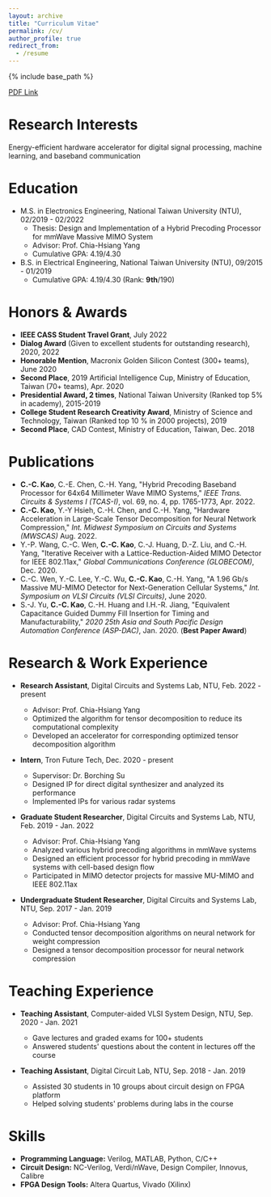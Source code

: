 ```yaml
---
layout: archive
title: "Curriculum Vitae"
permalink: /cv/
author_profile: true
redirect_from:
  - /resume
---
```


{% include base_path %}

[PDF Link](http://jacky1229.github.io/files/CV/CV.pdf)

Research Interests
=====
Energy-efficient hardware accelerator for digital signal processing, machine learning, and baseband communication

Education
======
* M.S. in Electronics Engineering, National Taiwan University (NTU), 02/2019 - 02/2022
    * Thesis: Design and Implementation of a Hybrid Precoding Processor for mmWave Massive MIMO System
    * Advisor: Prof. Chia-Hsiang Yang
    * Cumulative GPA: 4.19/4.30
* B.S. in Electrical Engineering, National Taiwan University (NTU), 09/2015 - 01/2019
    * Cumulative GPA: 4.19/4.30   (Rank: **9th**/190)

Honors & Awards
=====
* **IEEE CASS Student Travel Grant**, July 2022 
* **Dialog Award** (Given to excellent students for outstanding research), 2020, 2022 
* **Honorable Mention**, Macronix Golden Silicon Contest (300+ teams), June 2020 
* **Second Place**, 2019 Artificial Intelligence Cup, Ministry of Education, Taiwan (70+ teams), Apr. 2020 
* **Presidential Award, 2 times**, National Taiwan University (Ranked top 5\% in academy), 2015-2019 
* **College Student Research Creativity Award**, Ministry of Science and Technology, Taiwan (Ranked top 10 \% in 2000 projects), 2019
* **Second Place**, CAD Contest, Ministry of Education, Taiwan, Dec. 2018

Publications
=====
* **C.-C. Kao**, C.-E. Chen, C.-H. Yang, "Hybrid Precoding Baseband Processor for 64x64 Millimeter Wave MIMO Systems," *IEEE Trans. Circuits \& Systems I (TCAS-I)*, vol. 69, no. 4, pp. 1765-1773, Apr. 2022.
* **C.-C. Kao**, Y.-Y Hsieh, C.-H. Chen, and C.-H. Yang, "Hardware Acceleration in Large-Scale Tensor Decomposition for Neural Network Compression," *Int. Midwest Symposium on Circuits and Systems (MWSCAS)* Aug. 2022.
* Y.-P. Wang, C.-C. Wen, **C.-C. Kao**, C.-J. Huang, D.-Z. Liu, and C.-H. Yang, "Iterative Receiver with a Lattice-Reduction-Aided MIMO Detector for IEEE 802.11ax," *Global Communications Conference (GLOBECOM)*, Dec. 2020.
* C.-C. Wen, Y.-C. Lee, Y.-C. Wu, **C.-C. Kao**, C.-H. Yang, "A 1.96 Gb/s Massive MU-MIMO Detector for Next-Generation Cellular Systems," *Int. Symposium on VLSI Circuits (VLSI Circuits)*, June 2020.
* S.-J. Yu, **C.-C. Kao**, C.-H. Huang and I.H.-R. Jiang, "Equivalent Capacitance Guided Dummy Fill Insertion for Timing and Manufacturability," *2020 25th Asia and South Pacific Design Automation Conference (ASP-DAC)*, Jan. 2020. (**Best Paper Award**)

Research & Work Experience
=====
* **Research Assistant**, Digital Circuits and Systems Lab, NTU,  Feb. 2022 - present
    * Advisor: Prof. Chia-Hsiang Yang
    * Optimized the algorithm for tensor decomposition to reduce its computational complexity 
    * Developed an accelerator for corresponding optimized tensor decomposition algorithm

* **Intern**, Tron Future Tech, Dec. 2020 - present
    * Supervisor: Dr. Borching Su
    * Designed IP for direct digital synthesizer and analyzed its performance
    * Implemented IPs for various radar systems

* **Graduate Student Researcher**, Digital Circuits and Systems Lab, NTU, Feb. 2019 - Jan. 2022 
    * Advisor: Prof. Chia-Hsiang Yang
    * Analyzed various hybrid precoding algorithms in mmWave systems
    * Designed an efficient processor for hybrid precoding in mmWave systems with cell-based design flow
    * Participated in MIMO detector projects for massive MU-MIMO and IEEE 802.11ax

* **Undergraduate Student Researcher**, Digital Circuits and Systems Lab, NTU, Sep. 2017 - Jan. 2019
    * Advisor: Prof. Chia-Hsiang Yang
    * Conducted tensor decomposition algorithms on neural network for weight compression
    * Designed a tensor decomposition processor for neural network compression

Teaching Experience
=====
* **Teaching Assistant**, Computer-aided VLSI System Design, NTU, Sep. 2020 - Jan. 2021
    * Gave lectures and graded exams for 100+ students
    * Answered students' questions about the content in lectures off the course

* **Teaching Assistant**,  Digital Circuit Lab,  NTU, Sep. 2018 - Jan. 2019
    * Assisted 30 students in 10 groups about circuit design on FPGA platform
    * Helped solving students' problems during labs in the course

Skills
======
* **Programming Language:** Verilog, MATLAB, Python, C/C++
* **Circuit Design:** NC-Verilog, Verdi/nWave, Design Compiler, Innovus, Calibre
* **FPGA Design Tools:** Altera Quartus, Vivado (Xilinx)